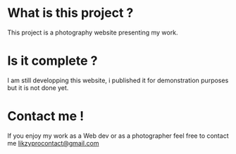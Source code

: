 # What is this project ?

This project is a photography website presenting my work.


# Is it complete ?

I am still developping this website, i published it for demonstration purposes but it is not done yet.

# Contact me !

If you enjoy my work as a Web dev or as a photographer feel free to contact me likzyprocontact@gmail.com
